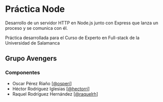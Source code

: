 # Práctica Node

Desarrollo de un servidor HTTP en Node.js junto con Express que lanza un proceso y se comunica con él.

Práctica desarrollada para el Curso de Experto en Full-stack de la Universidad de Salamanca


## Grupo Avengers
### Componentes
+ Oscar Pérez Riaño [[@osperi](https://github.com/osperi)]
+ Héctor Rodríguez Iglesias [[@hectorri](https://github.com/hectorri)]
+ Raquel Rodríguez Hernández [[@raquelrh](https://github.com/raquelrh)]
